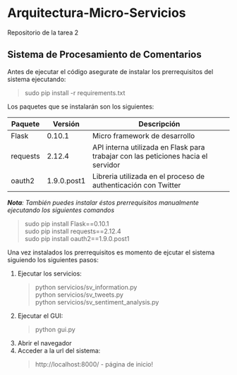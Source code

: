 # Arquitectura-Micro-Servicios
Repositorio de la tarea 2

## Sistema de Procesamiento de Comentarios

Antes de ejecutar el código asegurate de instalar los prerrequisitos del sistema ejecutando:
> sudo pip install -r requirements.txt  

Los paquetes que se instalarán son los siguientes:

Paquete | Versión     | Descripción
--------|-------------|------------
Flask   | 0.10.1      | Micro framework de desarrollo
requests| 2.12.4      | API interna utilizada en Flask para trabajar con las peticiones hacia el servidor
oauth2  | 1.9.0.post1 | Libreria utilizada en el proceso de authenticación con Twitter

*__Nota__: También puedes instalar éstos prerrequisitos manualmente ejecutando los siguientes comandos*   
> sudo pip install Flask==0.10.1  
> sudo pip install requests==2.12.4  
> sudo pip install oauth2==1.9.0.post1

Una vez instalados los prerrequisitos es momento de ejcutar el sistema siguiendo los siguientes pasos:  
1. Ejecutar los servicios:  
   > python servicios/sv_information.py  
   > python servicios/sv_tweets.py  
   > python servicios/sv_sentiment_analysis.py
1. Ejecutar el GUI:  
   > python gui.py  
1. Abrir el navegador
1. Acceder a la url del sistema:
   > http://localhost:8000/ - página de inicio!

